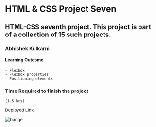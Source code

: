 #   HTML & CSS Project Seven

## HTML-CSS seventh project. This project is part of a collection of 15 such projects.

### Abhishek Kulkarni

#### Learning Outcome
    - Flexbox
    - Flexbox properties
    - Positioning elements

### Time Required to finish the project
    (1.5 hrs)

 [Deployed Link](https://css-html-project-seven.netlify.app/)

![badge](https://img.shields.io/badge/Deployment-Up-green)

